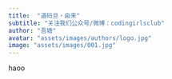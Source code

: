 ```yaml
---
title:  "道码旦・由来"
subtitle: "关注我们公众号/微博：codingirlsclub"
author: "吾塘"
avatar: "assets/images/authors/logo.jpg"
image: "assets/images/001.jpg"
---
```



haoo

